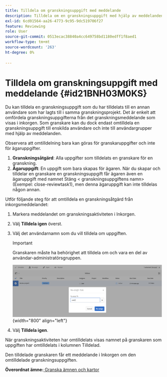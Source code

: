 ```yaml
---
title: Tilldela om granskningsuppgift med meddelande
description: Tilldela om en granskningsuppgift med hjälp av meddelanden AEM guider. Lär dig hur du omtilldelar en granskaraktivitet från inkorgsmeddelandet.
exl-id: 6cd01564-aa26-4773-9c95-9dc519706f27
feature: Reviewing
role: User
source-git-commit: 0513ecac38840a4cc649758bd1180edff1f8aed1
workflow-type: tm+mt
source-wordcount: '263'
ht-degree: 0%

---
```


# Tilldela om granskningsuppgift med meddelande {#id21BNH03M0KS}

Du kan tilldela en granskningsuppgift som du har tilldelats till en annan användare som har lagts till i samma granskningsprojekt. Det är enkelt att omfördela granskningsuppgifterna från det granskningsmeddelande som visas i inkorgen. Som granskare kan du dock endast omtilldela en granskningsuppgift till enskilda användare och inte till användargrupper med hjälp av meddelanden.

Observera att omtilldelning bara kan göras för granskaruppgifter och inte för ägaruppgifter.

1. **Granskningsåtgärd**: Alla uppgifter som tilldelats en granskare för en granskning.
1. **Ägaruppgift**: En uppgift som bara skapas för ägaren. När du skapar och tilldelar en granskare en granskningsuppgift får ägaren även en ägaruppgift med namnet Stäng &lt; granskningsuppgiftens namn\> \(Exempel: close-reviewtask1\), men denna ägaruppgift kan inte tilldelas någon annan.

Utför följande steg för att omtilldela en granskningsåtgärd från inkorgsmeddelandet:

1. Markera meddelandet om granskningsaktiviteten i Inkorgen.
1. Välj **Tilldela igen** överst.
1. Välj det användarnamn som du vill tilldela om uppgiften.

   >[!IMPORTANT]
   >
   > Granskaren måste ha behörighet att tilldela om och vara en del av användar-administratörsgruppen.

   ![](images/reassign-user-inbox.png){width="800" align="left"}

1. Välj **Tilldela igen**.

När granskningsaktiviteten har omtilldelats visas namnet på granskaren som uppgiften har omtilldelats i kolumnen Tilldelad.

Den tilldelade granskaren får ett meddelande i Inkorgen om den omtilldelade granskningsuppgiften.

**Överordnat ämne:**[ Granska ämnen och kartor](review.md)

